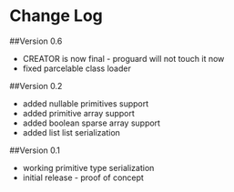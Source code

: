 # Change Log

##Version 0.6

* CREATOR is now final - proguard will not touch it now
* fixed parcelable class loader

##Version 0.2

* added nullable primitives support
* added primitive array support
* added boolean sparse array support
* added list list serialization

##Version 0.1

* working primitive type serialization
* initial release - proof of concept
